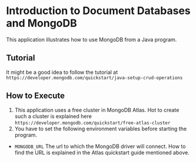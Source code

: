# Introduction to Document Databases and MongoDB

This application illustrates how to use MongoDB from a Java program.

## Tutorial

It might be a good idea to follow the tutorial at `https://developer.mongodb.com/quickstart/java-setup-crud-operations`

## How to Execute

1. This application uses a free cluster in MongoDB Atlas. Hot to create such a cluster is explained here `https://developer.mongodb.com/quickstart/free-atlas-cluster`
1. You have to set the following environment variables before starting the program.
  * `MONGODB_URL` The url to which the MongoDB driver will connect. How to find the URL is explained in the Atlas quickstart guide mentioned above.
